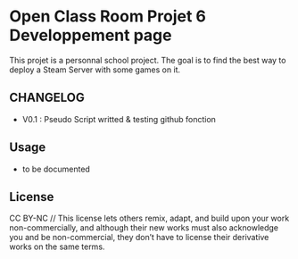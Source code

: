 # Open Class Room Projet 6 Developpement page

This projet is a personnal school project. The goal is to find the best way to deploy a Steam Server with some games on it.

## CHANGELOG

*   V0.1 : Pseudo Script writted & testing github fonction

## Usage

* to be documented


## License

CC BY-NC //
This license lets others remix, adapt, and build upon your work non-commercially, and although their new works must also acknowledge you and be non-commercial, they don’t have to license their derivative works on the same terms.

